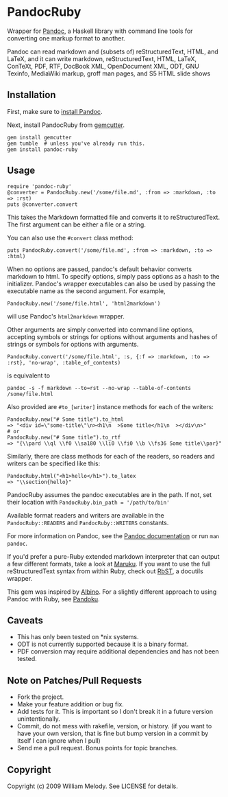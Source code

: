 # PandocRuby

Wrapper for [Pandoc](http://johnmacfarlane.net/pandoc/), a Haskell library with command line tools for converting one markup format to another.

Pandoc can read markdown and (subsets of) reStructuredText, HTML, and LaTeX, and it can write markdown, reStructuredText, HTML, LaTeX, ConTeXt, PDF, RTF, DocBook XML, OpenDocument XML, ODT, GNU Texinfo, MediaWiki markup, groff man pages, and S5 HTML slide shows

## Installation

First, make sure to [install Pandoc](http://johnmacfarlane.net/pandoc/#installing-pandoc).

Next, install PandocRuby from [gemcutter](http://gemcutter.org/gems/pandoc-ruby).
    
    gem install gemcutter
    gem tumble  # unless you've already run this.
    gem install pandoc-ruby
    
## Usage

    require 'pandoc-ruby'
    @converter = PandocRuby.new('/some/file.md', :from => :markdown, :to => :rst)
    puts @converter.convert

This takes the Markdown formatted file and converts it to reStructuredText. The first argument can be either a file or a string.

You can also use the `#convert` class method:

    puts PandocRuby.convert('/some/file.md', :from => :markdown, :to => :html)

When no options are passed, pandoc's default behavior converts markdown to html. To specify options, simply pass options as a hash to the initializer. Pandoc's wrapper executables can also be used by passing the executable name as the second argument. For example,

    PandocRuby.new('/some/file.html', 'html2markdown')

will use Pandoc's `html2markdown` wrapper.

Other arguments are simply converted into command line options, accepting symbols or strings for options without arguments and hashes of strings or symbols for options with arguments.

    PandocRuby.convert('/some/file.html', :s, {:f => :markdown, :to => :rst}, 'no-wrap', :table_of_contents)

is equivalent to

    pandoc -s -f markdown --to=rst --no-wrap --table-of-contents /some/file.html

Also provided are `#to_[writer]` instance methods for each of the writers:

    PandocRuby.new("# Some title").to_html
    => "<div id=\"some-title\"\n><h1\n  >Some title</h1\n  ></div\n>"
    # or
    PandocRuby.new("# Some title").to_rtf
    => "{\\pard \\ql \\f0 \\sa180 \\li0 \\fi0 \\b \\fs36 Some title\\par}"

Similarly, there are class methods for each of the readers, so readers and writers can be specified like this:

    PandocRuby.html("<h1>hello</h1>").to_latex
    => "\\section{hello}"

PandocRuby assumes the pandoc executables are in the path.  If not, set their location
with `PandocRuby.bin_path = '/path/to/bin'`

Available format readers and writers are available in the `PandocRuby::READERS` and `PandocRuby::WRITERS` constants.

For more information on Pandoc, see the [Pandoc documentation](http://johnmacfarlane.net/pandoc/) or run `man pandoc`.

If you'd prefer a pure-Ruby extended markdown interpreter that can output a few different formats, take a look at [Maruku](http://maruku.rubyforge.org/). If you want to use the full reStructuredText syntax from within Ruby, check out [RbST](http://rdoc.info/projects/autodata/rbst), a docutils wrapper.

This gem was inspired by [Albino](http://github.com/github/albino). For a slightly different approach to using Pandoc with Ruby, see [Pandoku](http://github.com/dahlia/pandoku).

## Caveats

* This has only been tested on \*nix systems.
* ODT is not currently supported because it is a binary format.
* PDF conversion may require additional dependencies and has not been tested.

## Note on Patches/Pull Requests
 
* Fork the project.
* Make your feature addition or bug fix.
* Add tests for it. This is important so I don't break it in a
  future version unintentionally.
* Commit, do not mess with rakefile, version, or history.
  (if you want to have your own version, that is fine but
  bump version in a commit by itself I can ignore when I pull)
* Send me a pull request. Bonus points for topic branches.

## Copyright

Copyright (c) 2009 William Melody. See LICENSE for details.
